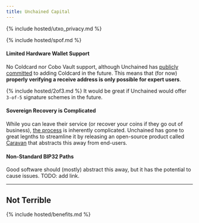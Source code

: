 ```yaml
---
title: Unchained Capital
---
```



{% include hosted/utxo_privacy.md %}

{% include hosted/spof.md %}

#### Limited Hardware Wallet Support
No Coldcard nor Cobo Vault support, although Unchained has [publicly committed](https://unchained-capital.com/blog/gearing-up-the-caravan/) to adding Coldcard in the future.
This means that (for now) **properly verifying a receive address is only possible for expert users**.

{% include hosted/2of3.md %}
It would be great if Unchained would offer `3-of-5` signature schemes in the future.

#### Sovereign Recovery is Complicated
While you can leave their service (or recover your coins if they go out of business), [the process](https://unchained-capital.com/blog/external-spend-workflow/) is inherently complicated.
Unchained has gone to great legnths to streamline it by releasing an open-source product called [Caravan](https://unchained-capital.github.io/caravan/) that abstracts this away from end-users.

#### Non-Standard BIP32 Paths
Good software should (mostly) abstract this away, but it has the potential to cause issues.
TODO: add link.

---
## Not Terrible
{% include hosted/benefits.md %}
